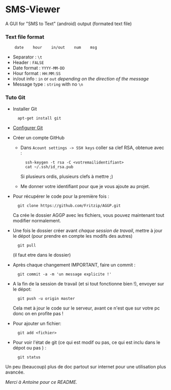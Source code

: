 SMS-Viewer
==========

A GUI for "SMS to Text" (android) output (formated text file) 

### Text file format

        date    hour    in/out    num    msg

* Separator : `\t`
* Header : `FALSE`
* Date format : `YYYY-MM-DD`
* Hour format : `HH:MM:SS`
* in/out info : `in` or `out` *depending on the direction of the message*
* Message type : `string` with no `\n`


### Tuto Git

* Installer Git

        apt-get install git


* [Configurer Git](http://git-scm.com/book/fr/Personnalisation-de-Git-Configuration-de-Git)

* Créer un compte GitHub

    * Dans `Acount settings -> SSH keys` coller sa clef RSA, obtenue avec : 


            ssh-keygen -t rsa -C <votremailidentifiant> 
            cat ~/.ssh/id_rsa.pub

        Si plusieurs ordis, plusieurs clefs à mettre ;)

    * Me donner votre identifiant pour que je vous ajoute au projet. 

* Pour récupérer le code pour la première fois :

        git clone https://github.com/Fritzip/AGGP.git

    Ca crée le dossier AGGP avec les fichiers, vous pouvez maintenant tout modifier normalement.

* Une fois le dossier créer avant *chaque session de travail*, mettre à jour le dépot (pour prendre en compte les modifs des autres)

        git pull

    (il faut etre dans le dossier)


* Après chaque changement IMPORTANT, faire un commit :

        git commit -a -m 'un message explicite !'

* A la fin de la session de travail (et si tout fonctionne bien !), envoyer sur le dépot:

        git push -u origin master

    Cela met à jour le code sur le serveur, avant ce n'est que sur votre pc donc on en profite pas !

* Pour ajouter un fichier:
 
        git add <fichier>

* Pour voir l'état de git (ce qui est modif ou pas, ce qui est inclu dans le dépot ou pas ) :

        git status

Un peu (beaucoup) plus de doc partout sur internet pour une utilisation plus avancée.

*Merci à Antoine pour ce README.*

